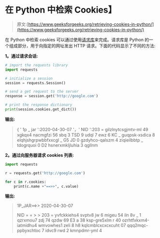 # 在 Python 中检索 Cookies】

> 原文:[https://www.geeksforgeeks.org/retrieving-cookies-in-python/](https://www.geeksforgeeks.org/retrieving-cookies-in-python/)

在 Python 中检索 cookies 可以通过使用[请求库](https://www.geeksforgeeks.org/python-requests-tutorial/)来完成。请求库是 Python 的一个组成部分，用于向指定的网址发出 HTTP 请求。下面的代码显示了不同的方法:

**1。通过请求会话:**

```py
# import the requests library
import requests

# initialize a session
session = requests.Session()

# send a get request to the server
response = session.get('http://google.com')

# print the response dictionary
print(session.cookies.get_dict())
```

 **输出:**

> { ' 1p _ jar ':2020-04-30-07 '，' NID ':203 = gilzlnytcsgjmtv-ml 49 xgkqx4 nacmgfzi 56 sbq 3 TSD 9 udql 7 ewz 6 KC _ guqpsk-xsdica 8 elqhjshgrpwbbfxxcgl _ G5 JD 0 gzdyhco-qalszm 4 ziqieilbbtp _ tdogrquoi 0 D2 hsnerxmkljluhia 3 qgllnm

**2。通过向服务器请求 cookies 列表:**

```py
import requests

r = requests.get('http://google.com')

for c in r.cookies:
    print(c.name +"==>>", c.value)
```

**输出:**

> 1P_JAR==>> 2020-04-30-07
> 
> NID = = > > 203 = yvfckkiehs4 svptv8 jw 6 migeu 54 iln 8v _ 1 qzrxmou7 zdj 74 qzdw 69 E3 a 38 ksp-gre5xlm r 40 ozrhtfxkxm4-iatmidhu4 wmvowhes1 zeli 8 h8 kqlcmblcxcxcxcuht 07 qqq2mqc-ppbyxchtoc 7 idvc9 rwd 2 kmnpdmr-yml 4